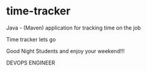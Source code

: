 # time-tracker
Java - (Maven) application for tracking time on the job

Time tracker lets go

Good Night Students and enjoy your weekend!!!

DEVOPS ENGINEER
